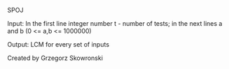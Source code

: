 SPOJ

Input: In the first line integer number t - number of tests; in the next lines a and b (0 <= a,b <= 1000000)

Output: LCM for every set of inputs

Created by Grzegorz Skowronski
